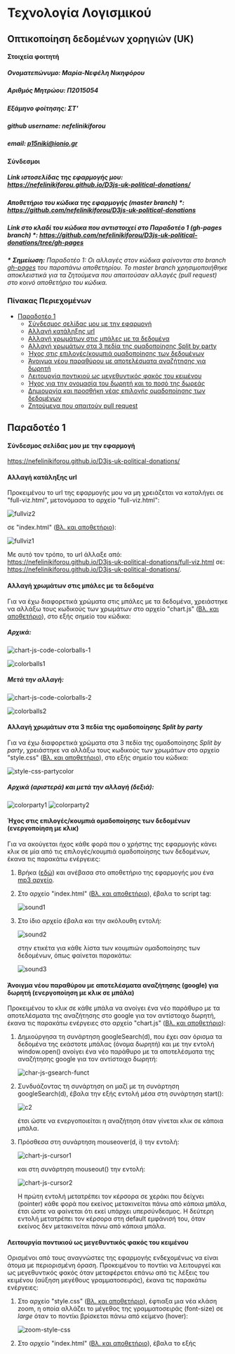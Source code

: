 # Τεχνολογία Λογισμικού
## Οπτικοποίηση δεδομένων χορηγιών (UK)

#### Στοιχεία φοιτητή
##### Ονοματεπώνυμο: Μαρία-Νεφέλη Νικηφόρου
##### Αριθμός Μητρώου: Π2015054
##### Εξάμηνο φοίτησης: ΣΤ'
##### github username: nefelinikiforou
##### email: p15niki@ionio.gr

#### Σύνδεσμοι
##### Link ιστοσελίδας της εφαρμογής μου: https://nefelinikiforou.github.io/D3js-uk-political-donations/
##### Αποθετήριο του κώδικα της εφαρμογής (master branch) \*: https://github.com/nefelinikiforou/D3js-uk-political-donations
##### Link στο κλαδί του κώδικα που αντιστοιχεί στο Παραδοτέο 1 (gh-pages branch) \*: https://github.com/nefelinikiforou/D3js-uk-political-donations/tree/gh-pages
***\*** **Σημείωση\:** Παραδοτέο 1: Οι αλλαγές στον κώδικα φαίνονται στο branch [gh-pages](https://github.com/nefelinikiforou/D3js-uk-political-donations/tree/gh-pages) του παραπάνω αποθετηρίου. Το master branch χρησιμοποιήθηκε αποκλειστικά για τα ζητούμενα που απαιτούσαν αλλαγές (pull request) στο κοινό αποθετήριο του κώδικα.*

### Πίνακας Περιεχομένων
  * [Παραδοτέο 1](https://github.com/nefelinikiforou/sw/blob/2015054/projects/2015054/README.md#%CE%A0%CE%B1%CF%81%CE%B1%CE%B4%CE%BF%CF%84%CE%AD%CE%BF-1)
    * [Σύνδεσμος σελίδας μου με την εφαρμογή](https://github.com/nefelinikiforou/sw/blob/2015054/projects/2015054/README.md#%CE%A3%CF%8D%CE%BD%CE%B4%CE%B5%CF%83%CE%BC%CE%BF%CF%82-%CF%83%CE%B5%CE%BB%CE%AF%CE%B4%CE%B1%CF%82-%CE%BC%CE%BF%CF%85-%CE%BC%CE%B5-%CF%84%CE%B7%CE%BD-%CE%B5%CF%86%CE%B1%CF%81%CE%BC%CE%BF%CE%B3%CE%AE)
    * [Αλλαγή κατάληξης url](https://github.com/nefelinikiforou/sw/blob/2015054/projects/2015054/README.md#%CE%91%CE%BB%CE%BB%CE%B1%CE%B3%CE%AE-%CE%BA%CE%B1%CF%84%CE%AC%CE%BB%CE%B7%CE%BE%CE%B7%CF%82-url)
    * [Αλλαγή χρωμάτων στις μπάλες με τα δεδομένα](https://github.com/nefelinikiforou/sw/blob/2015054/projects/2015054/README.md#%CE%91%CE%BB%CE%BB%CE%B1%CE%B3%CE%AE-%CF%87%CF%81%CF%89%CE%BC%CE%AC%CF%84%CF%89%CE%BD-%CF%83%CF%84%CE%B9%CF%82-%CE%BC%CF%80%CE%AC%CE%BB%CE%B5%CF%82-%CE%BC%CE%B5-%CF%84%CE%B1-%CE%B4%CE%B5%CE%B4%CE%BF%CE%BC%CE%AD%CE%BD%CE%B1)
    * [Αλλαγή χρωμάτων στα 3 πεδία της ομαδοποίησης Split by party](https://github.com/nefelinikiforou/sw/blob/2015054/projects/2015054/README.md#%CE%91%CE%BB%CE%BB%CE%B1%CE%B3%CE%AE-%CF%87%CF%81%CF%89%CE%BC%CE%AC%CF%84%CF%89%CE%BD-%CF%83%CF%84%CE%B1-3-%CF%80%CE%B5%CE%B4%CE%AF%CE%B1-%CF%84%CE%B7%CF%82-%CE%BF%CE%BC%CE%B1%CE%B4%CE%BF%CF%80%CE%BF%CE%AF%CE%B7%CF%83%CE%B7%CF%82-split-by-party)
    * [Ήχος στις επιλογές/κουμπιά ομαδοποίησης των δεδομένων](https://github.com/nefelinikiforou/sw/blob/2015054/projects/2015054/README.md#%CE%89%CF%87%CE%BF%CF%82-%CF%83%CF%84%CE%B9%CF%82-%CE%B5%CF%80%CE%B9%CE%BB%CE%BF%CE%B3%CE%AD%CF%82%CE%BA%CE%BF%CF%85%CE%BC%CF%80%CE%B9%CE%AC-%CE%BF%CE%BC%CE%B1%CE%B4%CE%BF%CF%80%CE%BF%CE%AF%CE%B7%CF%83%CE%B7%CF%82-%CF%84%CF%89%CE%BD-%CE%B4%CE%B5%CE%B4%CE%BF%CE%BC%CE%AD%CE%BD%CF%89%CE%BD-%CE%B5%CE%BD%CE%B5%CF%81%CE%B3%CE%BF%CF%80%CE%BF%CE%AF%CE%B7%CF%83%CE%B7-%CE%BC%CE%B5-%CE%BA%CE%BB%CE%B9%CE%BA)
    * [Άνοιγμα νέου παραθύρου με αποτελέσματα αναζήτησης για δωρητή](https://github.com/nefelinikiforou/sw/blob/2015054/projects/2015054/README.md#%CE%86%CE%BD%CE%BF%CE%B9%CE%B3%CE%BC%CE%B1-%CE%BD%CE%AD%CE%BF%CF%85-%CF%80%CE%B1%CF%81%CE%B1%CE%B8%CF%8D%CF%81%CE%BF%CF%85-%CE%BC%CE%B5-%CE%B1%CF%80%CE%BF%CF%84%CE%B5%CE%BB%CE%AD%CF%83%CE%BC%CE%B1%CF%84%CE%B1-%CE%B1%CE%BD%CE%B1%CE%B6%CE%AE%CF%84%CE%B7%CF%83%CE%B7%CF%82-google-%CE%B3%CE%B9%CE%B1-%CE%B4%CF%89%CF%81%CE%B7%CF%84%CE%AE-%CE%B5%CE%BD%CE%B5%CF%81%CE%B3%CE%BF%CF%80%CE%BF%CE%AF%CE%B7%CF%83%CE%B7-%CE%BC%CE%B5-%CE%BA%CE%BB%CE%B9%CE%BA-%CF%83%CE%B5-%CE%BC%CF%80%CE%AC%CE%BB%CE%B1)
    * [Λειτουργία ποντικιού ως μεγεθυντικός φακός του κειμένου](https://github.com/nefelinikiforou/sw/blob/2015054/projects/2015054/README.md#%CE%9B%CE%B5%CE%B9%CF%84%CE%BF%CF%85%CF%81%CE%B3%CE%AF%CE%B1-%CF%80%CE%BF%CE%BD%CF%84%CE%B9%CE%BA%CE%B9%CE%BF%CF%8D-%CF%89%CF%82-%CE%BC%CE%B5%CE%B3%CE%B5%CE%B8%CF%85%CE%BD%CF%84%CE%B9%CE%BA%CF%8C%CF%82-%CF%86%CE%B1%CE%BA%CF%8C%CF%82-%CF%84%CE%BF%CF%85-%CE%BA%CE%B5%CE%B9%CE%BC%CE%AD%CE%BD%CE%BF%CF%85)
    * [Ήχος για την ονομασία του δωρητή και το ποσό της δωρεάς](https://github.com/nefelinikiforou/sw/blob/2015054/projects/2015054/README.md#%CE%89%CF%87%CE%BF%CF%82-%CE%B3%CE%B9%CE%B1-%CF%84%CE%B7%CE%BD-%CE%BF%CE%BD%CE%BF%CE%BC%CE%B1%CF%83%CE%AF%CE%B1-%CF%84%CE%BF%CF%85-%CE%B4%CF%89%CF%81%CE%B7%CF%84%CE%AE-%CE%BA%CE%B1%CE%B9-%CF%84%CE%BF-%CF%80%CE%BF%CF%83%CF%8C-%CF%84%CE%B7%CF%82-%CE%B4%CF%89%CF%81%CE%B5%CE%AC%CF%82-%CE%B5%CE%BD%CE%B5%CF%81%CE%B3%CE%BF%CF%80%CE%BF%CE%AF%CE%B7%CF%83%CE%B7-%CF%8C%CF%84%CE%B1%CE%BD-%CF%84%CE%BF-%CF%80%CE%BF%CE%BD%CF%84%CE%AF%CE%BA%CE%B9-%CE%B2%CF%81%CE%AF%CF%83%CE%BA%CE%B5%CF%84%CE%B1%CE%B9-%CE%BC%CE%AD%CF%83%CE%B1-%CF%83%CE%B5-%CE%BA%CF%8D%CE%BA%CE%BB%CE%BF-%CE%B4%CF%89%CF%81%CE%B7%CF%84%CE%AE)
    * [Δημιουργία και προσθήκη νέας επιλογής ομαδοποίησης των δεδομένων](https://github.com/nefelinikiforou/sw/blob/2015054/projects/2015054/README.md#%CE%94%CE%B7%CE%BC%CE%B9%CE%BF%CF%85%CF%81%CE%B3%CE%AF%CE%B1-%CE%BA%CE%B1%CE%B9-%CF%80%CF%81%CE%BF%CF%83%CE%B8%CE%AE%CE%BA%CE%B7-%CE%BD%CE%AD%CE%B1%CF%82-%CE%B5%CF%80%CE%B9%CE%BB%CE%BF%CE%B3%CE%AE%CF%82-%CE%BF%CE%BC%CE%B1%CE%B4%CE%BF%CF%80%CE%BF%CE%AF%CE%B7%CF%83%CE%B7%CF%82-%CF%84%CF%89%CE%BD-%CE%B4%CE%B5%CE%B4%CE%BF%CE%BC%CE%AD%CE%BD%CF%89%CE%BD-split-by-the-amount-of-the-donation)
    * [Ζητούμενα που απαιτούν pull request](https://github.com/nefelinikiforou/sw/blob/2015054/projects/2015054/README.md#%CE%96%CE%B7%CF%84%CE%BF%CF%8D%CE%BC%CE%B5%CE%BD%CE%B1-%CF%80%CE%BF%CF%85-%CE%B1%CF%80%CE%B1%CE%B9%CF%84%CE%BF%CF%8D%CE%BD-pull-request)

## Παραδοτέο 1

#### Σύνδεσμος σελίδας μου με την εφαρμογή
https://nefelinikiforou.github.io/D3js-uk-political-donations/

#### Αλλαγή κατάληξης url
Προκειμένου το url της εφαρμογής μου να μη χρειάζεται να καταλήγει σε "full-viz.html", μετονόμασα το αρχείο "full-viz.html":

![fullviz2](https://user-images.githubusercontent.com/22655733/36723307-8dd50c64-1bb8-11e8-81be-2b093a111543.JPG)

σε "index.html" ([Βλ. και αποθετήριο](https://github.com/nefelinikiforou/D3js-uk-political-donations/blob/gh-pages/index.html)):

![fullviz1](https://user-images.githubusercontent.com/22655733/36723280-7ea7b0fc-1bb8-11e8-9414-16dc95f95774.JPG)

Με αυτό τον τρόπο, το url άλλαξε από: https://nefelinikiforou.github.io/D3js-uk-political-donations/full-viz.html
σε: https://nefelinikiforou.github.io/D3js-uk-political-donations/.

#### Αλλαγή χρωμάτων στις μπάλες με τα δεδομένα
Για να έχω διαφορετικά χρώματα στις μπάλες με τα δεδομένα, χρειάστηκε να αλλάξω τους κωδικούς των χρωμάτων στο αρχείο "chart.js" ([Βλ. και αποθετήριο](https://github.com/nefelinikiforou/D3js-uk-political-donations/blob/gh-pages/chart.js)), στο εξής σημείο του κώδικα:

##### Αρχικά:

![chart-js-code-colorballs-1](https://user-images.githubusercontent.com/22655733/36741172-1a9c1938-1bed-11e8-9526-4df6701d8d4e.JPG)

![colorballs1](https://user-images.githubusercontent.com/22655733/36741378-99a373f2-1bed-11e8-8171-3681b75f99b2.JPG)

##### Μετά την αλλαγή:

![chart-js-code-colorballs-2](https://user-images.githubusercontent.com/22655733/36741327-78a919f4-1bed-11e8-9f2f-c8c84a9d3dbf.JPG)

![colorballs2](https://user-images.githubusercontent.com/22655733/36741492-ef804f0c-1bed-11e8-9fa9-08f6e26dc549.JPG)

#### Αλλαγή χρωμάτων στα 3 πεδία της ομαδοποίησης *Split by party*
Για να έχω διαφορετικά χρώματα στα 3 πεδία της ομαδοποίησης *Split by party*, χρειάστηκε να αλλάξω τους κωδικούς των χρωμάτων στο αρχείο "style.css" ([Βλ. και αποθετήριο](https://github.com/nefelinikiforou/D3js-uk-political-donations/blob/gh-pages/style.css)), στο εξής σημείο του κώδικα:

![style-css-partycolor](https://user-images.githubusercontent.com/22655733/36935875-e8e46b86-1f05-11e8-9eb3-d2e91447b430.JPG)

##### Αρχικά (αριστερά) και μετά την αλλαγή (δεξιά):

![colorparty1](https://user-images.githubusercontent.com/22655733/36935907-79041ec8-1f06-11e8-8e61-451003c04f8f.JPG)
![colorparty2](https://user-images.githubusercontent.com/22655733/36935922-bcb6dbe2-1f06-11e8-9c1f-cbc67d4577f1.JPG)

#### Ήχος στις επιλογές/κουμπιά ομαδοποίησης των δεδομένων (ενεργοποίηση με κλικ)
Για να ακούγεται ήχος κάθε φορά που ο χρήστης της εφαρμογής κάνει κλικ σε μία από τις επιλογές/κουμπιά ομαδοποίησης των δεδομένων, έκανα τις παρακάτω ενέργειες:
1. Βρήκα ([εδώ](http://soundbible.com/)) και ανέβασα στο αποθετήριο της εφαρμογής μου ένα [mp3 αρχείο](https://github.com/nefelinikiforou/D3js-uk-political-donations/blob/gh-pages/Stapler-SoundBible.com-374581609.mp3).
2. Στο αρχείο "index.html" ([Βλ. και αποθετήριο](https://github.com/nefelinikiforou/D3js-uk-political-donations/blob/gh-pages/index.html)), έβαλα το script tag:

      ![sound1](https://user-images.githubusercontent.com/22655733/36936649-aeacefaa-1f10-11e8-9238-f31781456b76.JPG)
3. Στο ίδιο αρχείο έβαλα και την ακόλουθη εντολή:

      ![sound2](https://user-images.githubusercontent.com/22655733/36936729-acbc9b90-1f11-11e8-9a4b-022613a8d783.JPG)
   
   στην ετικέτα <a></a> για κάθε λίστα των κουμπιών ομαδοποίησης των δεδομένων, όπως φαίνεται παρακάτω:
   
      ![sound3](https://user-images.githubusercontent.com/22655733/36936799-73156c0e-1f12-11e8-95e5-7b5429fdd520.JPG)

####  Άνοιγμα νέου παραθύρου με αποτελέσματα αναζήτησης (google) για δωρητή (ενεργοποίηση με κλικ σε μπάλα)
Προκειμένου το κλικ σε κάθε μπάλα να ανοίγει ένα νέο παράθυρο με τα αποτελέσματα της αναζήτησης στο google για τον αντίστοιχο δωρητή, έκανα τις παρακάτω ενέργειες στο αρχείο "chart.js" ([Βλ. και αποθετήριο](https://github.com/nefelinikiforou/D3js-uk-political-donations/blob/gh-pages/chart.js)):
1. Δημιούργησα τη συνάρτηση googleSearch(d), που έχει σαν όρισμα τα δεδομένα της εκάστοτε μπάλας (όνομα δωρητή) και με την εντολή window.open() ανοίγει ένα νέο παράθυρο με τα αποτελέσματα της αναζήτησης google για τον αντίστοιχο δωρητή:
   
   ![char-js-gsearch-funct](https://user-images.githubusercontent.com/22655733/37045497-c0958956-216e-11e8-9eed-ae070741eb7c.JPG)
2. Συνδυάζοντας τη συνάρτηση on μαζί με τη συνάρτηση googleSearch(d), έβαλα την εξής εντολή μέσα στη συνάρτηση start():

   ![c2](https://user-images.githubusercontent.com/22655733/37046876-0d447e6c-2172-11e8-950a-6b5bebe4f353.JPG)
   
   έτσι ώστε να ενεργοποιείται η αναζήτηση όταν γίνεται κλικ σε κάποια μπάλα.
3. Πρόσθεσα στη συνάρτηση mouseover(d, i) την εντολή:

   ![chart-js-cursor1](https://user-images.githubusercontent.com/22655733/37048053-6a7dadbc-2175-11e8-8f09-60aba3ab418d.JPG)
     
      και στη συνάρτηση mouseout() την εντολή:
      
   ![chart-js-cursor2](https://user-images.githubusercontent.com/22655733/37048165-ba8c7978-2175-11e8-81e6-38965b221d98.JPG)

   Η πρώτη εντολή μετατρέπει τον κέρσορα σε χεράκι που δείχνει (pointer) κάθε φορά που εκείνος μετακινείται πάνω από κάποια μπάλα, έτσι ώστε να φαίνεται ότι εκεί υπάρχει υπερσύνδεσμος. Η δεύτερη εντολή μετατρέπει τον κέρσορα στη default εμφάνισή του, όταν εκείνος δεν μετακινείται πάνω από κάποια μπάλα.

#### Λειτουργία ποντικιού ως μεγεθυντικός φακός του κειμένου
Ορισμένοι από τους αναγνώστες της εφαρμογής ενδεχομένως να είναι άτομα με περιορισμένη όραση. Προκειμένου το ποντίκι να λειτουργεί και ως μεγεθυντικός φακός όταν μεταφέρεται επάνω από τις λέξεις του κειμένου (αύξηση μεγέθους γραμματοσειράς), έκανα τις παρακάτω ενέργειες:
1. Στο αρχείο "style.css" ([Βλ. και αποθετήριο](https://github.com/nefelinikiforou/D3js-uk-political-donations/blob/gh-pages/style.css)), έφτιαξα μια νέα κλάση zoom, η οποία αλλάζει το μέγεθος της γραμματοσειράς (font-size) σε *large* όταν το ποντίκι βρίσκεται πάνω από κείμενο (hover):

   ![zoom-style-css](https://user-images.githubusercontent.com/22655733/37148163-1c413cdc-22d2-11e8-8218-d85951c06dbc.JPG)
2. Στο αρχείο "index.html" ([Βλ. και αποθετήριο](https://github.com/nefelinikiforou/D3js-uk-political-donations/blob/gh-pages/index.html)), έβαλα το εξής <script>:

   ![zoom-index-html](https://user-images.githubusercontent.com/22655733/37148864-97e63566-22d4-11e8-95d8-fedcfcad942c.JPG)

   Οι εντολές αυτές εντοπίζουν όλες τις ετικέτες (p, h4, h5, nav) στις οποίες θέλουμε να γίνεται η μεγέθυνση κειμένου και προσθέτουν σε αυτές την κλάση zoom. Η μεγέθυνση γίνεται ταυτόχρονα σε όλα τα κουμπιά, ανεξάρτητα από το πάνω σε ποιο ακριβώς από αυτά βρίσκεται το ποντίκι, καθώς θεώρησα ότι ο χρήστης θα θέλει να βλέπει καθαρά το σύνολο των δυνατών επιλογών (κουμπιά) που έχει, ώστε να βρίσκει άμεσα αυτό που θέλει. Επέλεξα να μη γίνεται zoom στις ετικέτες h1, h2 και h3, καθώς το κείμενό τους έχει ήδη αρκετά μεγάλο μέγεθος γραμματοσειράς και είναι bold (Βλ. και σχόλια).   
3. Στο ίδιο αρχείο ("index.html"), πρόσθεσα ετικέτες < p > στα 25k, 50k, 100k, 500k, 1m (value scale), ώστε να μεγεθύνονται, καθώς έχουν αρκετά μικρό μέγεθος γραμματοσειράς και αχνό χρώμα:
      
   ![zoom2-index-html](https://user-images.githubusercontent.com/22655733/37149171-bb396df2-22d5-11e8-928f-17b447482836.JPG)

#### Ήχος για την ονομασία του δωρητή και το ποσό της δωρεάς (ενεργοποίηση όταν το ποντίκι βρίσκεται μέσα σε κύκλο δωρητή)
Ορισμένοι από τους αναγνώστες της εφαρμογής ενδεχομένως να είναι άτομα με περιορισμένη όραση. Για να ακούγεται η ονομασία του δωρητή και το ποσό της δωρεάς του όταν το ποντίκι βρίσκεται μέσα στον κύκλο κάποιου δωρητή, έκανα τις παρακάτω ενέργειες:
1. Στο τέλος του αρχείου "index.html" ([Βλ. και αποθετήριο](https://github.com/nefelinikiforou/D3js-uk-political-donations/blob/gh-pages/index.html)), δήλωσα την εξωτερική βιβλιοθήκη [responsiveVoice](https://responsivevoice.org/api/) ως εξής:

   ![voice-link-index-html](https://user-images.githubusercontent.com/22655733/37205214-97be952e-239c-11e8-9633-cfa2e5dd4edf.JPG)
2. Στο αρχείο "chart.js" ([Βλ. και αποθετήριο](https://github.com/nefelinikiforou/D3js-uk-political-donations/blob/gh-pages/chart.js)), πρόσθεσα στη συνάρτηση mouseover(d, i) την εντολή:

   ![voice1-chart-js](https://user-images.githubusercontent.com/22655733/37206273-a843df7c-23a0-11e8-85dc-39ef3c7caf9a.JPG)
   
   Με την εντολή αυτή, ακούγονται οι πληροφορίες του δωρητή για όσο το ποντίκι βρίσκεται εντός του κύκλου του.
3. Στο ίδιο αρχείο ("chart.js"), πρόσθεσα στη συνάρτηση mouseout() την εντολή:

   ![voice2-chart-js](https://user-images.githubusercontent.com/22655733/37206301-c329bf64-23a0-11e8-8324-0d1bcd12df36.JPG)

   ώστε να σταματούν να ακούγονται οι πληροφορίες του δωρητή όταν το ποντίκι δε θα βρίσκεται πλέον μέσα στον κύκλο.

#### Δημιουργία και προσθήκη νέας επιλογής ομαδοποίησης των δεδομένων (Split by the amount of the donation)
Προκειμένου να δημιουργήσω και να προσθέσω μία ακόμα επιλογή ομαδοποίησης των δεδομένων (διαχωρισμός ανάλογα με το ποσό της δωρεάς), έκανα τις παρακάτω ενέργειες:
1. Στο αρχείο "index.html" ([Βλ. και αποθετήριο](https://github.com/nefelinikiforou/D3js-uk-political-donations/blob/gh-pages/index.html)): 
  * Δημιούργησα το νέο κουμπί (Split by the amount of the donation) κάτω από τα προηγούμενα κουμπιά της λίστας:
      ```
      <li><a href="#" onclick="sound.play()" role="button" class="pure-button switch" id="group-by-donation-amount">Split by the amount of the donation</a></li>
      ```
  * Πρόσθεσα το &lt;div id="view-donation-amount"&gt; κάτω από τα υπόλοιπα &lt;div&gt; ομαδοποίησης:

      ![new-div-index-html](https://user-images.githubusercontent.com/22655733/37247732-86326b82-24c8-11e8-957b-01a014dc99ba.JPG)
2. Στο αρχείο "chart.js" ([Βλ. και αποθετήριο](https://github.com/nefelinikiforou/D3js-uk-political-donations/blob/gh-pages/chart.js)):
  * Πρόσθεσα στη συνάρτηση transition() μία επιπλέον μετάβαση, η οποία (ενεργοποίηση με κλικ στο κουμπί "Split by the amount of the donation"), φέρνει στο προσκήνιο (fadeIn) το #view-donation-amount (Βλ. και "index.html"), "κρύβει" (fadeOut) όλα τα υπόλοιπα # και επιστρέφει τη συνάρτηση amountsGroup():

      ![new-transition-chart-js](https://user-images.githubusercontent.com/22655733/37259189-d7ed4ee2-258b-11e8-8d62-d007e0942d97.JPG)
   
    Τέλος, έβαλα την εξής εντολή:```$("#view-donation-amount").fadeOut(250);``` σε όλες τις υπόλοιπες μεταβάσεις της transition().
  * Έφτιαξα τη συνάρτηση amountsGroup() έχοντας ως πρότυπο τις υπόλοιπες συναρτήσεις (total(), partyGroup(), donorType(), fundsType()):

      ![func-amounts-group-chart-js](https://user-images.githubusercontent.com/22655733/37259371-f4862874-258d-11e8-8b32-4a4477ac2774.JPG)
   
    Με την εντολή: ```.on("tick", amounts)``` καλείται η συνάρτηση amounts().
  * Έφτιαξα τη συνάρτηση amounts() έχοντας ως πρότυπο τις υπόλοιπες συναρτήσεις (all(), parties(), entities(), types()):

      ![func-amounts-chart-js](https://user-images.githubusercontent.com/22655733/37259414-ab821d58-258e-11e8-9b9c-e7eff6161547.JPG)
  * Δημιούργησα τη συνάρτηση moveToAmounts(alpha), προκειμένου να μετακινηθούν οι κόμβοι στις κατάλληλες θέσεις. Ουσιαστικά, επιλέγεται ένα σταθερό κέντρο για τη θέση Y των κόμβων και, με βάση το value του κάθε κόμβου (το ποσό της δωρεάς), ορίζεται το X σε μία τιμή που αντιστοιχεί στις 6 επιλεγμένες τιμές (Donations over £1m, Donations over £500k, Donations over £100k, Donations over £50k, Donations over £25k, Donations under £25k):

      ![func-movetoamounts-chart-js](https://user-images.githubusercontent.com/22655733/37288197-4f23312e-260f-11e8-84b4-2850a0c94d0e.JPG)
3. Στο αρχείο "style.css" ([Βλ. και αποθετήριο](https://github.com/nefelinikiforou/D3js-uk-political-donations/blob/gh-pages/style.css)):
  * Επέλεξα να μην εμφανίζονται αρχικά στη σελίδα τα στοιχεία της ```#view-donation-amount```:
  
      ![disappear-view-style-css](https://user-images.githubusercontent.com/22655733/37288507-26379da8-2610-11e8-8430-66c8deea4d6a.JPG)
  * Όρισα τις θέσεις εμφάνισης του τίτλου "Split by the amount of the donation" και των 6 τίτλων των ποσών (Donations over £1m, Donations over £500k, Donations over £100k, Donations over £50k, Donations over £25k, Donations under £25k):
   
      ![labels-style-css-1](https://user-images.githubusercontent.com/22655733/37288301-90a7795c-260f-11e8-9252-cd7175be46ef.JPG)
   
      ![labels-style-css-2](https://user-images.githubusercontent.com/22655733/37288330-aa8320a6-260f-11e8-9b38-e9925255bdb5.JPG)

Για την εύρεση των κατάλληλων pixel, χρησιμοποίησα την επέκταση του Google Chrome, *Page Ruler*:

![pageruler](https://user-images.githubusercontent.com/22655733/37301526-77e6b776-2631-11e8-9680-2884296f53d8.JPG)

#### Ζητούμενα που απαιτούν pull request
1. Δημιούργησα το [αρχείο .csv](https://github.com/ioniodi/D3js-uk-political-donations/blob/master/participants/2015054.csv) με τα στοιχεία μου.
2. Πρόσθεσα τις εξής 5 εικόνες δωρητών στο φάκελο [photos](https://github.com/ioniodi/D3js-uk-political-donations/tree/master/photos): 
  * Bell Pottinger Group (685)
  * Betterworld (785)
  * HCA International (713)
  * Independent Print (808)
  * Seamark (705)
